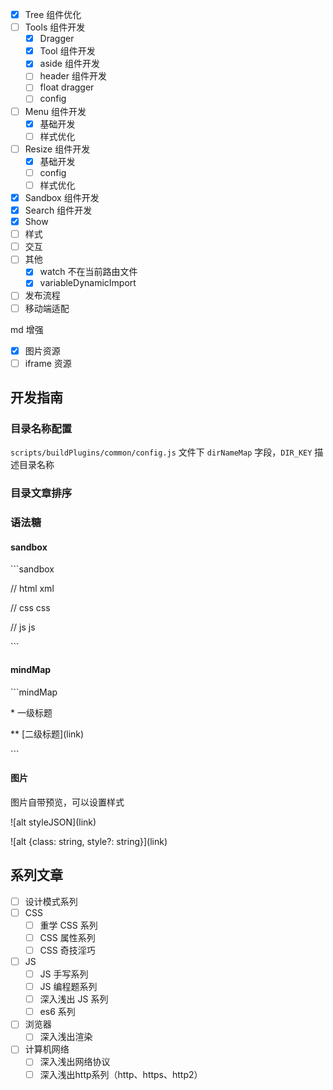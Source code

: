 - [x] Tree 组件优化
- [ ] Tools 组件开发
  - [x] Dragger
  - [x] Tool 组件开发
  - [x] aside 组件开发
  - [ ] header 组件开发
  - [ ] float dragger
  - [ ] config
- [ ] Menu 组件开发
  - [x] 基础开发
  - [ ] 样式优化
- [ ] Resize 组件开发
  - [x] 基础开发
  - [ ] config
  - [ ] 样式优化
- [x] Sandbox 组件开发
- [x] Search 组件开发
- [x] Show
- [ ] 样式
- [ ] 交互
- [ ] 其他
  - [x] watch 不在当前路由文件
  - [x] variableDynamicImport
- [ ] 发布流程
- [ ] 移动端适配

md 增强

- [x] 图片资源
- [ ] iframe 资源

## 开发指南

### 目录名称配置

`scripts/buildPlugins/common/config.js` 文件下 `dirNameMap` 字段，`DIR_KEY` 描述目录名称

### 目录文章排序

### 语法糖

#### sandbox

\`\`\`sandbox

// html
xml

// css
css

// js
js

\`\`\`

#### mindMap

\`\`\`mindMap

\* 一级标题

\*\* \[二级标题\]\(link\)

\`\`\`

#### 图片

图片自带预览，可以设置样式

\!\[alt styleJSON\]\(link\)

\!\[alt {class: string, style?: string}\]\(link\)

## 系列文章

- [ ] 设计模式系列
- [ ] CSS
  - [ ] 重学 CSS 系列
  - [ ] CSS 属性系列
  - [ ] CSS 奇技淫巧
- [ ] JS
  - [ ] JS 手写系列
  - [ ] JS 编程题系列
  - [ ] 深入浅出 JS 系列
  - [ ] es6 系列
- [ ] 浏览器
  - [ ] 深入浅出渲染
- [ ] 计算机网络
  - [ ] 深入浅出网络协议
  - [ ] 深入浅出http系列（http、https、http2）
